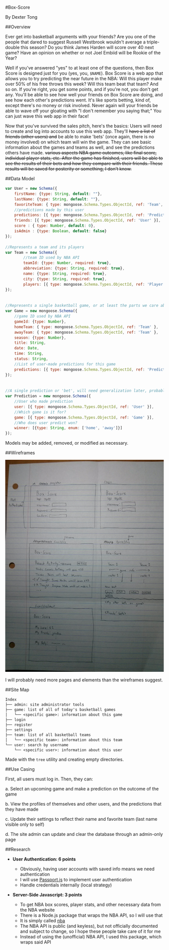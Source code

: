 #Box-Score

By Dexter Tong

##Overview

Ever get into basketball arguments with your friends? Are you one of the people that dared to suggest Russell 
Westbrook wouldn't average a triple-double this season? Do you think James Harden will score over 40 next game? Have 
an opinion on whether or not Joel Embiid will be Rookie of the Year?

Well if you've answered "yes" to at least one of the questions, then Box Score is designed just for you (yes, you, 
`$NAME`). Box Score is a web app that allows you to try predicting the near future in the NBA: Will this player make 
over 50% of his free throws this week? Will this team beat that team? And so on. If you're right, you get some 
points, and if you're not, you don't get any. You'll be able to see how well your friends on Box Score are doing, and
see how each other's predictions went. It's like sports betting, kind of, except there's no money or risk involved. 
Never again will your friends be able to wave off your gloating with "I don't remember you saying that;" You can 
just wave this web app in their face!
 
Now that you've survived the sales pitch, here's the basics: Users will need to create and log into accounts to use 
this web app. They'll ~~have a list of friends (other users) and~~ be able to make 'bets' (once again, there is no money
involved) on which team will win the game. They can see basic information about the games and teams as well, and see 
the predictions others have made. 
~~various aspects NBA game outcomes, like final score, individual player 
stats, etc. After the game has finished, users will be able to see the results of their bets and how they compare with their friends. These 
results will be saved for posterity or something, I don't know.~~
  
##Data Model

```javascript
var User = new Schema({
    firstName: {type: String, default: ""},
    lastName: {type: String, default: ""},
    favoriteTeam: { type: mongoose.Schema.Types.ObjectId, ref: 'Team', default: null },
    //predictions made by this user
    predictions: [{ type: mongoose.Schema.Types.ObjectId, ref: 'Prediction' }],
    friends: [{ type: mongoose.Schema.Types.ObjectId, ref: 'User' }],
    score : { type: Number, default: 0},
    isAdmin : {type: Boolean, default: false}
});

//Represents a team and its players
var Team = new Schema({
        //team ID used by NBA API
        teamId: {type: Number, required: true},
        abbreviation: {type: String, required: true},
        name: {type: String, required: true},
        city: {type: String, required: true},
        players: [{ type: mongoose.Schema.Types.ObjectId, ref: 'Player', default: [] }]
});


//Represents a single basketball game, or at least the parts we care about
var Game = new mongoose.Schema({
    //game ID used by NBA API
    gameId: {type: Number},
    homeTeam: { type: mongoose.Schema.Types.ObjectId, ref: 'Team' },
    awayTeam: { type: mongoose.Schema.Types.ObjectId, ref: 'Team' },
    season: {type: Number},
    title: String,
    date: Date,
    time: String,
    status: String,
    //List of user-made predictions for this game
    predictions: [{ type: mongoose.Schema.Types.ObjectId, ref: 'Prediction', default: [] }]
});
    

//A single prediction or 'bet', will need generalization later, probably
var Prediction = new mongoose.Schema({
    //User who made prediction
    user: [{ type: mongoose.Schema.Types.ObjectId, ref: 'User' }],
    //Which game is it for?
    game: [{ type: mongoose.Schema.Types.ObjectId, ref: 'Game' }],
    //Who does user predict won?
    winner: [{type: String, enum: ['home', 'away']}]
});
```

Models may be added, removed, or modified as necessary.

##Wireframes

![Wireframes](/documentation/Wireframes.jpg?raw=true "Wireframes")

I will probably need more pages and elements than the wireframes suggest.

##Site Map
```
Index
├── admin: site administrator tools
├── game: list of all of today's basketball games
│   └── <specific game>: information about this game
├── login
├── register
├── settings
├── team: list of all basketball teams
│   └── <specific team>: information about this team
└── user: search by username
    └── <specific user>: information about this user

```
Made with the `tree` utility and creating empty directories.

##Use Casing

First, all users must log in. Then, they can:

a. Select an upcoming game and make a prediction on the outcome of the game

b. View the profiles of themselves and other users, and the predictions that they have made

c. Update their settings to reflect their name and favorite team (last name visible only to self)

d. The site admin can update and clear the database through an admin-only page
 
##Research

* **User Authentication: 6 points**
    * Obviously, having user accounts with saved info means we need authentication
    * I will use [Passport.js](http://passportjs.org/) to implement user authentication
    * Handle credentials internally (local strategy)
    
* **Server-Side Javascript: 3 points**
    * To get NBA box scores, player stats, and other necessary data from the NBA website
    * There is a Node.js package that wraps the NBA API, so I will use that
    * It is simply called [nba](https://www.npmjs.com/package/nba)
    * The NBA API is public (and keyless), but not officially documented and subject to change, so I hope these 
    people take care of it for me
    * Instead of using the (unofficial) NBA API, I used this package, which wraps said API
    